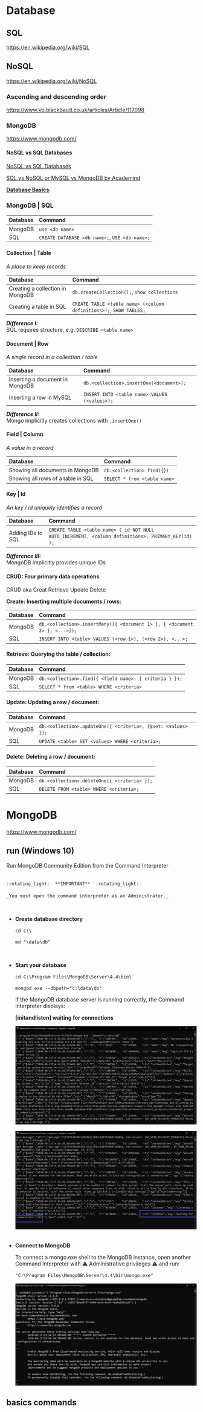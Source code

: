 # Database

## SQL

https://en.wikipedia.org/wiki/SQL  

## NoSQL

https://en.wikipedia.org/wiki/NoSQL  

### Ascending and descending order

https://www.kb.blackbaud.co.uk/articles/Article/117098  

### MongoDB

https://www.mongodb.com/  

#### NoSQL vs SQL Databases

[NoSQL vs SQL Databases](https://www.mongodb.com/nosql-explained/nosql-vs-sql)  

[SQL vs NoSQL or MySQL vs MongoDB by Academind](https://www.youtube.com/watch?v=ZS_kXvOeQ5Y)  

[**Database Basics**](https://github.com/FBw-26/lessons/blob/master/MongoDB.md):

### MongoDB | SQL

|Database|Command|
|:-------|:------|
|MongoDB |`use <db name>`|
|SQL     |`CREATE DATABASE <db name>;`, `USE <db name>;`|

#### Collection | Table

_A place to keep records_  

|Database|Command|
|:-------|:------|
|Creating a collection in MongoDB|`db.createCollection();`, `show collections`|
|Creating a table in SQL|`CREATE TABLE <table name> (<column definitions>);`, `SHOW TABLES;`|

**_Difference I:_**  
SQL requires structure, e.g. `DESCRIBE <table name>`  

#### Document | Row

_A single record in a collection / table_  

|Database|Command|
|:-------|:------|
|Inserting a document in MongoDB|`db.<collection>.insertOne(<document>);`|
|Inserting a row in MySQL|`INSERT INTO <table name> VALUES (<values>);`|

**_Difference II:_**  
Mongo implicitly creates collections with `.insertOne()`  

#### Field | Column

_A value in a record_  

|Database|Command|
|:-------|:------|
|Showing all documents in MongoDB|`db.<collection>.find({})`|
|Showing all rows of a table in SQL|`SELECT * from <table name>`|

#### Key | Id

_An key / id uniquely identifies a record_  

|Database|Command|
|:-------|:------|
|Adding IDs to SQL|`CREATE TABLE <table name> ( id NOT NULL AUTO_INCREMENT, <column definitions>, PRIMARY_KEY(id) );`|

**_Difference III:_**  
MongoDB implicitly provides unique IDs  

#### CRUD: Four primary data operations

CRUD aka Creat Retrieve Update Delete  

**Create: Inserting multiple documents / rows:**

|Database|Command|
|:-------|:------|
|MongoDB |`db.<collection>.insertMany([{ <document 1> }, { <document 2> }, <...>]);`|
|SQL     |`INSERT INTO <table> VALUES (<row 1>), (<row 2>), <...>;`|

#### Retrieve: Querying the table / collection:

|Database|Command|
|:-------|:------|
|MongoDB |`db.<collection>.find({ <field name>: { criteria } });`|
|SQL     |`SELECT * from <table> WHERE <criteria>`|

#### Update: Updating a row / document:

|Database|Command|
|:-------|:------|
|MongoDB |`db.<collection>.updateOne({ <criteria>, {$set: <values> });`|
|SQL     |`UPDATE <table> SET <values> WHERE <criteria>;`|

#### Delete: Deleting a row / document:

|Database|Command|
|:-------|:------|
|MongoDB |`db.<collection>.deleteOne({ <criteria> });`|
|SQL     |`DELETE FROM <table> WHERE <criteria>;`|

# MongoDB

https://www.mongodb.com/  

## run (Windows 10)

Run MongoDB Community Edition from the Command Interpreter<br><br>

    :rotating_light:  **IMPORTANT**  :rotating_light:

    _You must open the command interpreter as an Administrator._

<br>

* **Create database directory**

    ```
    cd C:\
    ```

    ```
    md "\data\db"
    ```
<br>

* **Start your database**

    ```
    cd C:\Program Files\MongoDB\Server\4.4\bin\
    ```

    ```
    mongod.exe --dbpath="c:\data\db"
    ```

    If the MongoDB database server is running correctly, the Command Interpreter displays:  

    **[initandlisten] waiting for connections**  

    ![screenshot1](./readme/screenshot1.png)

    ![screenshot2](./readme/screenshot2.png)
<br><br>

* **Connect to MongoDB**

    To connect a mongo.exe shell to the MongoDB instance, open another Command Interpreter with :warning: Administrative privileges :warning: and run:

    ````
    "C:\Program Files\MongoDB\Server\4.4\bin\mongo.exe"
    ````

    ![screenshot3](./readme/screenshot3.png)

## basics commands


